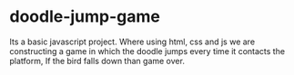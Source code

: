 # doodle-jump-game
Its a basic javascript project. Where using html, css and js we are constructing a game in which the doodle jumps every time it contacts the platform, If the bird falls down than game over. 

